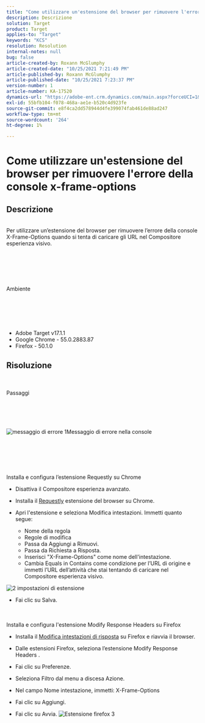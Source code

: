 ```yaml
---
title: "Come utilizzare un'estensione del browser per rimuovere l'errore della console x-frame-options"
description: Descrizione
solution: Target
product: Target
applies-to: "Target"
keywords: "KCS"
resolution: Resolution
internal-notes: null
bug: false
article-created-by: Roxann McGlumphy
article-created-date: "10/25/2021 7:21:49 PM"
article-published-by: Roxann McGlumphy
article-published-date: "10/25/2021 7:23:37 PM"
version-number: 1
article-number: KA-17520
dynamics-url: "https://adobe-ent.crm.dynamics.com/main.aspx?forceUCI=1&pagetype=entityrecord&etn=knowledgearticle&id=833768cb-c835-ec11-b6e6-000d3a3485ea"
exl-id: 55bfb104-f078-468a-ae1e-b520c4d923fe
source-git-commit: e8f4ca2dd578944d4fe399074fab461de88ad247
workflow-type: tm+mt
source-wordcount: '264'
ht-degree: 1%

---
```


# Come utilizzare un&#39;estensione del browser per rimuovere l&#39;errore della console x-frame-options

## Descrizione

<br>Per utilizzare un’estensione del browser per rimuovere l’errore della console X-Frame-Options quando si tenta di caricare gli URL nel Compositore esperienza visivo.<br><br><br> <br><br> <br><br>Ambiente<br><br><br><br> <br><br>
- Adobe Target v17.1.1
- Google Chrome - 55.0.2883.87
- Firefox - 50.1.0



## Risoluzione

<br><br>Passaggi<br><br><br><br><br><br>![messaggio di errore 1](https://helpx.adobe.com/content/dam/help/en/target/kb/how-to-use-a-browser-extension-to-remove-x-frame-options-console/jcr%3acontent/main-pars/image/1-errormessage.jpg "messaggio di errore 1")Messaggio di errore nella console<br><br><br><br><br> <br><br>Installa e configura l’estensione Requestly su Chrome
- Disattiva il Compositore esperienza avanzato.


- Installa il [Requestly](https://chrome.google.com/webstore/detail/requestly/mdnleldcmiljblolnjhpnblkcekpdkpa?hl=en) estensione del browser su Chrome.


- Apri l&#39;estensione e seleziona Modifica intestazioni. Immetti quanto segue:

   - Nome della regola
   - Regole di modifica
   - Passa da Aggiungi a Rimuovi.
   - Passa da Richiesta a Risposta.
   - Inserisci &quot;X-Frame-Options&quot; come nome dell&#39;intestazione.
   - Cambia Equals in Contains come condizione per l’URL di origine e immetti l’URL dell’attività che stai tentando di caricare nel Compositore esperienza visivo.

![2 impostazioni di estensione](https://helpx.adobe.com/content/dam/help/en/target/kb/how-to-use-a-browser-extension-to-remove-x-frame-options-console/jcr%3acontent/main-pars/procedure/proc_par/step_2/step_par/image/2-extension-settings.png "2 impostazioni di estensione")


- Fai clic su Salva.



 <br><br>Installa e configura l&#39;estensione Modify Response Headers su Firefox
- Installa il [Modifica intestazioni di risposta](https://addons.mozilla.org/en-us/firefox/addon/modify-response-headers/) su Firefox e riavvia il browser.


- Dalle estensioni Firefox, seleziona l’estensione Modify Response Headers .


- Fai clic su Preferenze.


- Seleziona Filtro dal menu a discesa Azione.


- Nel campo Nome intestazione, immetti: X-Frame-Options


- Fai clic su Aggiungi.


- Fai clic su Avvia.
   ![Estensione firefox 3](https://helpx.adobe.com/content/dam/help/en/target/kb/how-to-use-a-browser-extension-to-remove-x-frame-options-console/jcr%3acontent/main-pars/procedure_1532616470/proc_par/step_1817832849/step_par/image/3-firefox-extension.png "Estensione firefox 3")
